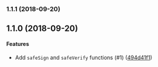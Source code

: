 <a name="1.1.1"></a>
### 1.1.1 (2018-09-20)


<a name="1.1.0"></a>
## 1.1.0 (2018-09-20)


#### Features

* Add `safeSign` and `safeVerify` functions (#1) ([494d41f1](https://github.com/rajatkumar/simple-crypto-signature/commit/494d41f1))

